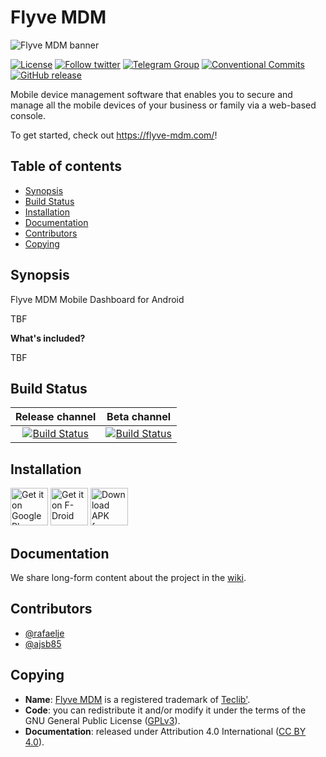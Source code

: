 # Flyve MDM

![Flyve MDM banner](https://user-images.githubusercontent.com/663460/26935464-54267e9c-4c6c-11e7-86df-8cfa6658133e.png)

[![License](https://img.shields.io/github/license/flyve-mdm/flyve-mdm-android-dashboard.svg?&label=License)](https://github.com/flyve-mdm/flyve-mdm-android-dashboard/blob/master/LICENSE.md)
[![Follow twitter](https://img.shields.io/twitter/follow/FlyveMDM.svg?style=social&label=Twitter&style=flat-square)](https://twitter.com/FlyveMDM)
[![Telegram Group](https://img.shields.io/badge/Telegram-Group-blue.svg)](https://t.me/flyvemdm)
[![Conventional Commits](https://img.shields.io/badge/Conventional%20Commits-1.0.0-yellow.svg)](https://conventionalcommits.org)
[![GitHub release](https://img.shields.io/github/release/flyve-mdm/flyve-mdm-android-dashboard.svg)](https://github.com/flyve-mdm/flyve-mdm-android-dashboard/releases)

Mobile device management software that enables you to secure and manage all the mobile devices of your business or family via a web-based console.

To get started, check out <https://flyve-mdm.com/>!

## Table of contents

* [Synopsis](#synopsis)
* [Build Status](#build-status)
* [Installation](#installation)
* [Documentation](#documentation)
* [Contributors](#contributors)
* [Copying](#copying)

## Synopsis

Flyve MDM Mobile Dashboard for Android

TBF

**What's included?**

TBF

## Build Status

| **Release channel** | **Beta channel** |
|:---:|:---:|
| [![Build Status](https://travis-ci.org/flyve-mdm/flyve-mdm-android-dashboard.svg?branch=master)](https://travis-ci.org/flyve-mdm/flyve-mdm-android-dashboard) | [![Build Status](https://travis-ci.org/flyve-mdm/flyve-mdm-android-dashboard.svg?branch=develop)](https://travis-ci.org/flyve-mdm/flyve-mdm-android-dashboard) |

## Installation

[<img src="https://user-images.githubusercontent.com/663460/26973322-4ddf78a4-4d16-11e7-8b58-4c03b4bc2490.png" alt="Get it on Google Pla" height="60">](https://play.google.com/store/apps/details?id=com.flyvemdm.dashboard) [<img src="https://f-droid.org/badge/get-it-on.png" alt="Get it on F-Droid" height="60">](https://f-droid.org/app/com.flyvemdm.dashboard.ping) [<img src="https://user-images.githubusercontent.com/663460/26973090-f8fdc986-4d14-11e7-995a-e7c5e79ed925.png" alt="Download APK from GitHub" height="60">](https://github.com/itds-consulting/android-silent-ping-sms/releases/latest)

## Documentation

We share long-form content about the project in the [wiki](https://github.com/flyve-mdm/flyve-mdm-android-dashboard/wiki).

## Contributors

* [@rafaelje](https://github.com/rafaelje)
* [@ajsb85](https://github.com/ajsb85)

## Copying

* **Name**: [Flyve MDM](https://flyve-mdm.com/) is a registered trademark of [Teclib'](http://www.teclib-edition.com/en/).
* **Code**: you can redistribute it and/or modify
    it under the terms of the GNU General Public License ([GPLv3](https://www.gnu.org/licenses/gpl-3.0.en.html)).
* **Documentation**: released under Attribution 4.0 International ([CC BY 4.0](https://creativecommons.org/licenses/by/4.0/)).
